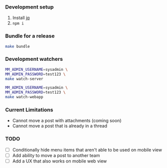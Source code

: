 ### Development setup

1) Install [jq](https://stedolan.github.io/jq/)
2) `npm i`

### Bundle for a release

```bash
make bundle
```

### Development watchers

```bash
MM_ADMIN_USERNAME=sysadmin \
MM_ADMIN_PASSWORD=test123 \
make watch-server
```

```bash
MM_ADMIN_USERNAME=sysadmin \
MM_ADMIN_PASSWORD=test123 \
make watch-webapp
```

### Current Limitations

* Cannot move a post with attachments (coming soon)
* Cannot move a post that is already in a thread

### TODO

- [ ] Conditionally hide menu items that aren't able to be used on mobile view
- [ ] Add ability to move a post to another team
- [ ] Add a UX that also works on mobile web view
